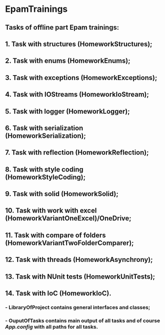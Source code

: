 # EpamTrainings
## Tasks of offline part Epam trainings:
## 1. Task with structures (HomeworkStructures);
## 2. Task with enums (HomeworkEnums);
## 3. Task with exceptions (HomeworkExceptions);
## 4. Task with IOStreams (HomeworkIoStream);
## 5. Task with logger (HomeworkLogger);
## 6. Task with serialization (HomeworkSerialization);
## 7. Task with reflection (HomeworkReflection);
## 8. Task with style coding (HomeworkStyleCoding);
## 9. Task with solid (HomeworkSolid);
## 10. Task with work with excel (HomeworkVariantOneExcel)/OneDrive;
## 11. Task with compare of folders (HomeworkVariantTwoFolderComparer);
## 12. Task with threads (HomeworkAsynchrony);
## 13. Task with NUnit tests (HomeworkUnitTests);
## 14. Task with IoC (HomeworkIoC).
### - LibraryOfProject contains general interfaces and classes;
### - OuputOfTasks contains main output of all tasks and of course *App.config* with all paths for all tasks.
